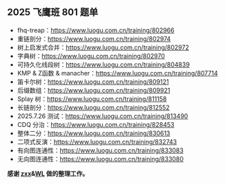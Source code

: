 ## 2025 飞鹰班 801 题单
- fhq-treap：https://www.luogu.com.cn/training/802966
- 重链剖分：https://www.luogu.com.cn/training/802974
- 树上启发式合并：https://www.luogu.com.cn/training/802972
- 字典树：https://www.luogu.com.cn/training/802970
- 可持久化线段树：https://www.luogu.com.cn/training/804839
- KMP & Z函数 & manacher：https://www.luogu.com.cn/training/807714
- 笛卡尔树：https://www.luogu.com.cn/training/809121
- 后缀数组：https://www.luogu.com.cn/training/809921
- Splay 树：https://www.luogu.com.cn/training/811158
- 长链剖分：https://www.luogu.com.cn/training/812552
- 2025.7.26 测试：https://www.luogu.com.cn/training/813490
- CDQ 分治：https://www.luogu.com.cn/training/828453
- 整体二分：https://www.luogu.com.cn/training/830613
- 二项式反演：https://www.luogu.com.cn/training/832743
- 有向图连通性：https://www.luogu.com.cn/training/833083
- 无向图连通性：https://www.luogu.com.cn/training/833080

**感谢 [zxx](https://www.luogu.com.cn/user/1167457)&[WL](https://www.luogu.com.cn/user/851495) 做的整理工作。**
